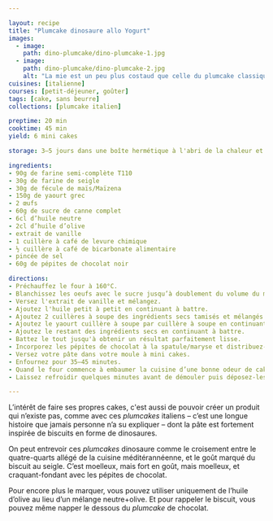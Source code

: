 ```yaml
---

layout: recipe
title: "Plumcake dinosaure allo Yogurt"
images:
  - image:
    path: dino-plumcake/dino-plumcake-1.jpg
  - image:
    path: dino-plumcake/dino-plumcake-2.jpg
    alt: "La mie est un peu plus costaud que celle du plumcake classique. C‘est dû à la farine de seigle."
cuisines: [italienne]
courses: [petit-déjeuner, goûter]
tags: [cake, sans beurre]
collections: [plumcake italien]

preptime: 20 min
cooktime: 45 min
yield: 6 mini cakes

storage: 3–5 jours dans une boîte hermétique à l'abri de la chaleur et de la lumière, 2–3 mois au congélateur.

ingredients:
- 90g de farine semi-complète T110
- 30g de farine de seigle
- 30g de fécule de maïs/Maïzena
- 150g de yaourt grec
- 2 œufs
- 60g de sucre de canne complet
- 6cl d’huile neutre
- 2cl d’huile d’olive
- extrait de vanille
- 1 cuillère à café de levure chimique
- ½ cuillère à café de bicarbonate alimentaire
- pincée de sel 
- 60g de pépites de chocolat noir

directions:
- Préchauffez le four à 160°C.
- Blanchissez les oeufs avec le sucre jusqu’à doublement du volume du mélange. 
- Versez l'extrait de vanille et mélangez.
- Ajoutez l'huile petit à petit en continuant à battre. 
- Ajoutez 2 cuillères à soupe des ingrédients secs tamisés et mélangés (farines, levure, bicarbonate, sel) en continuant à battre. 
- Ajoutez le yaourt cuillère à soupe par cuillère à soupe en continuant à battre. 
- Ajoutez le restant des ingrédients secs en continuant à battre. 
- Battez le tout jusqu'à obtenir un résultat parfaitement lisse.
- Incorporez les pépites de chocolat à la spatule/maryse et distribuez-les bien.
- Versez votre pâte dans votre moule à mini cakes.
- Enfournez pour 35–45 minutes. 
- Quand le four commence à embaumer la cuisine d’une bonne odeur de cake et que les plumcakes ont bien gonflé, tenez-vous prêt à tester la cuisson avec un cure-dent/pointe d’un couteau dans les 5 minutes qui suivent. Le bout doit en ressortir propre.
- Laissez refroidir quelques minutes avant de démouler puis déposez-les sur une grille. Ils devraient dégonfler un peu une fois sortis du four.

---
```


L’intérêt de faire ses propres cakes, c'est aussi de pouvoir créer un produit qui n’existe pas, comme avec ces <i lang="en">plumcakes</i> italiens – c’est une longue histoire que jamais personne n’a su expliquer – dont la pâte est fortement inspirée de biscuits en forme de dinosaures.

On peut entrevoir ces <i lang="en">plumcakes</i> dinosaure comme le croisement entre le quatre-quarts allégé de la cuisine méditérannéenne, et le goût marqué du biscuit au seigle. C’est moelleux, mais fort en goût, mais moelleux, et craquant-fondant avec les pépites de chocolat.

Pour encore plus le marquer, vous pouvez utiliser uniquement de l’huile d’olive au lieu d’un mélange neutre+olive. Et pour rappeler le biscuit, vous pouvez même napper le dessous du <i lang="en">plumcake</i> de chocolat.